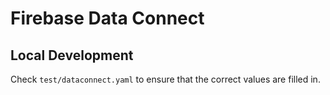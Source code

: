 # Firebase Data Connect

## Local Development

Check `test/dataconnect.yaml` to ensure that the correct values are filled in.
